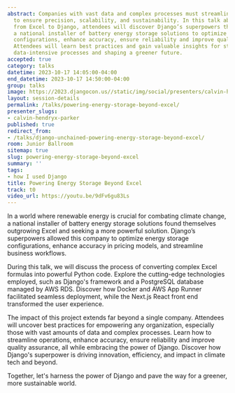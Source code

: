 ```yaml
---
abstract: Companies with vast data and complex processes must streamline their operations
  to ensure precision, scalability, and sustainability. In this talk about transitioning
  from Excel to Django, attendees will discover Django’s superpowers that enabled
  a national installer of battery energy storage solutions to optimize energy storage
  configurations, enhance accuracy, ensure reliability and improve quality assurance.
  Attendees will learn best practices and gain valuable insights for streamlining
  data-intensive processes and shaping a greener future.
accepted: true
category: talks
datetime: 2023-10-17 14:05:00-04:00
end_datetime: 2023-10-17 14:50:00-04:00
group: talks
image: https://2023.djangocon.us//static/img/social/presenters/calvin-hendryx-parker.png
layout: session-details
permalink: /talks/powering-energy-storage-beyond-excel/
presenter_slugs:
- calvin-hendryx-parker
published: true
redirect_from:
- /talks/django-unchained-powering-energy-storage-beyond-excel/
room: Junior Ballroom
sitemap: true
slug: powering-energy-storage-beyond-excel
summary: ''
tags:
- how I used Django
title: Powering Energy Storage Beyond Excel
track: t0
video_url: https://youtu.be/9dFv6gu83Ls
---
```


In a world where renewable energy is crucial for combating climate change, a national installer of battery energy storage solutions found themselves outgrowing Excel and seeking a more powerful solution. Django’s superpowers allowed this company to optimize energy storage configurations, enhance accuracy in pricing models, and streamline business workflows.

During this talk, we will discuss the process of converting complex Excel formulas into powerful Python code. Explore the cutting-edge technologies employed, such as Django's framework and a PostgreSQL database managed by AWS RDS. Discover how Docker and AWS App Runner facilitated seamless deployment, while the Next.js React front end transformed the user experience.

The impact of this project extends far beyond a single company. Attendees will uncover best practices for empowering any organization, especially those with vast amounts of data and complex processes. Learn how to streamline operations, enhance accuracy, ensure reliability and improve quality assurance, all while embracing the power of Django. Discover how Django's superpower is driving innovation, efficiency, and impact in climate tech and beyond.

Together, let's harness the power of Django and pave the way for a greener, more sustainable world.
